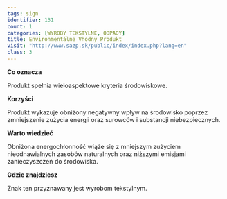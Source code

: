 ```yaml
---
tags: sign
identifier: 131
count: 1
categories: [WYROBY TEKSTYLNE, ODPADY]
title: Environmentálne Vhodny Produkt
visit: "http://www.sazp.sk/public/index/index.php?lang=en"
class: 3
---
```

**Co oznacza**

Produkt spełnia wieloaspektowe kryteria środowiskowe.

**Korzyści**

Produkt wykazuje obniżony negatywny wpływ na środowisko poprzez zmniejszenie zużycia energii oraz surowców i substancji niebezpiecznych.

**Warto wiedzieć**

Obniżona energochłonność wiąże się z mniejszym zużyciem nieodnawialnych zasobów naturalnych oraz niższymi emisjami zanieczyszczeń do środowiska.

**Gdzie znajdziesz**

Znak ten przyznawany jest wyrobom tekstylnym.
